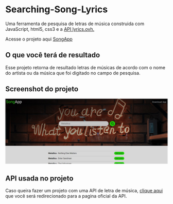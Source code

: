 # Searching-Song-Lyrics
Uma ferramenta de pesquisa de letras de música construida com JavaScript, html5, css3 e a [API lyrics.ovh.](https://lyrics.ovh/) 

Acesse o projeto aqui [SongApp](https://gabrielmxavier.github.io/Searching-Song-Lyrics/)

## O que você terá de resultado

Esse projeto retorna de resultado letras de músicas de acordo com o nome do artista ou da música que foi digitado no campo de pesquisa.

## Screenshot do projeto

![SongApp](https://github.com/gabrielmxavier/Searching-Song-Lyrics/blob/master/img/Song-screen-shot.jpg)

## API usada no projeto

Caso queira fazer um projeto com uma API de letra de música, [clique aqui](https://lyrics.ovh/) que você será redirecionado para a pagina oficial da API.

